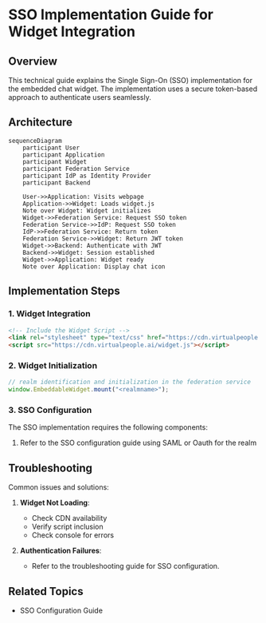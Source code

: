 # SSO Implementation Guide for Widget Integration

## Overview

This technical guide explains the Single Sign-On (SSO) implementation for the embedded chat widget. The implementation uses a secure token-based approach to authenticate users seamlessly.

## Architecture

```mermaid
sequenceDiagram
    participant User
    participant Application
    participant Widget
    participant Federation Service 
    participant IdP as Identity Provider
    participant Backend

    User->>Application: Visits webpage
    Application->>Widget: Loads widget.js
    Note over Widget: Widget initializes
    Widget->>Federation Service: Request SSO token
    Federation Service->>IdP: Request SSO token
    IdP->>Federation Service: Return token
    Federation Service->>Widget: Return JWT token
    Widget->>Backend: Authenticate with JWT
    Backend->>Widget: Session established
    Widget->>Application: Widget ready
    Note over Application: Display chat icon
```

## Implementation Steps

### 1. Widget Integration

```html
<!-- Include the Widget Script -->
<link rel="stylesheet" type="text/css" href="https://cdn.virtualpeople.ai/style.css">
<script src="https://cdn.virtualpeople.ai/widget.js"></script>
```

### 2. Widget Initialization

```javascript
// realm identification and initialization in the federation service
window.EmbeddableWidget.mount("<realmname>");
```

### 3. SSO Configuration

The SSO implementation requires the following components:


1. Refer to the SSO configuration guide using SAML or Oauth for the realm



## Troubleshooting

Common issues and solutions:

1. **Widget Not Loading**:
   - Check CDN availability
   - Verify script inclusion
   - Check console for errors

2. **Authentication Failures**:
   - Refer to the troubleshooting guide for SSO configuration.


## Related Topics
- SSO Configuration Guide
